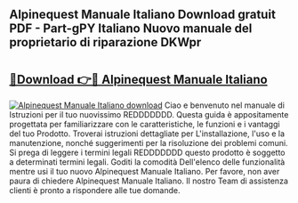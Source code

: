 ## Alpinequest Manuale Italiano Download gratuit PDF - Part-gPY Italiano Nuovo manuale del proprietario di riparazione DKWpr

# <h2><a href="http://dffmq7.blite.top/?on=Alpinequest+Manuale+Italiano">🔗Download 👉🔴 Alpinequest Manuale Italiano</a></h2>

[![Alpinequest Manuale Italiano download](https://i.imgur.com/lujVjoI.png)](http://dffmq7.blite.top/?on=Alpinequest+Manuale+Italiano)
Ciao e benvenuto nel manuale di Istruzioni per il tuo nuovissimo REDDDDDDD. Questa guida è appositamente progettata per familiarizzare con le caratteristiche, le funzioni e i vantaggi del tuo Prodotto. Troverai istruzioni dettagliate per L'installazione, l'uso e la manutenzione, nonché suggerimenti per la risoluzione dei problemi comuni. Si prega di leggere i termini legali REDDDDDDD questo prodotto è soggetto a determinati termini legali. Goditi la comodità Dell'elenco delle funzionalità mentre usi il tuo nuovo Alpinequest Manuale Italiano. Per favore, non aver paura di chiedere Alpinequest Manuale Italiano. Il nostro Team di assistenza clienti è pronto a rispondere alle tue domande.
